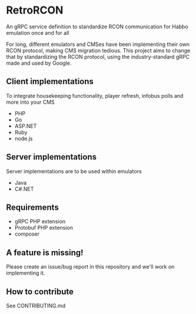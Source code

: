 # RetroRCON
An gRPC service definition to standardize RCON communication for Habbo emulation once and for all

For long, different emulators and CMSes have been implementing their own RCON protocol, making CMS migration tedious. This project aims to change that by standardizing the RCON protocol, using the industry-standard gRPC made and used by Google.

## Client implementations

To integrate housekeeping functionality, player refresh, infobus polls and more into your CMS

- PHP
- Go
- ASP.NET
- Ruby
- node.js

## Server implementations

Server implementations are to be used within emulators

- Java
- C#.NET

## Requirements
- gRPC PHP extension
- Protobuf PHP extension
- composer

## A feature is missing!
Please create an issue/bug report in this repository and we'll work on implementing it.

## How to contribute
See CONTRIBUTING.md
